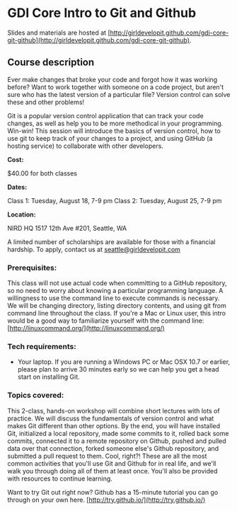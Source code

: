 # GDI Core Intro to Git and Github

Slides and materials are hosted at [http://girldevelopit.github.com/gdi-core-git-github](http://girldevelopit.github.com/gdi-core-git-github).

## Course description

Ever make changes that broke your code and forgot how it was working before? Want to work together with someone on a code project, but aren't sure who has the latest version of a particular file? Version control can solve these and other problems!

Git is a popular version control application that can track your code changes, as well as help you to be more methodical in your programming. Win-win! This session will introduce the basics of version control, how to use git to keep track of your changes to a project, and using GitHub (a hosting service) to collaborate with other developers.

**Cost:** 

$40.00 for both classes

**Dates:** 

Class 1: Tuesday, August 18, 7-9 pm 
Class 2: Tuesday, August 25, 7-9 pm

**Location:** 

NIRD HQ
1517 12th Ave #201, Seattle, WA

A limited number of scholarships are available for those with a financial hardship. To apply, contact us at seattle@girldevelopit.com

### Prerequisites:

This class will not use actual code when committing to a GitHub repository, so no need to worry about knowing a particular programming language. A willingness to use the command line to execute commands is necessary. We will be changing directory, listing directory contents, and using git from command line throughout the class. If you're a Mac or Linux user, this intro would be a good way to familiarize yourself with the command line: [http://linuxcommand.org/](http://linuxcommand.org/)

### Tech requirements:

 - Your laptop. If you are running a Windows PC or Mac OSX 10.7 or earlier, please plan to arrive 30 minutes early so we can help you get a head start on installing Git.

### Topics covered:

This 2-class, hands-on workshop will combine short lectures with lots of practice. We will discuss the fundamentals of version control and what makes Git different than other options. By the end, you will have installed Git, initialized a local repository, made some commits to it, rolled back some commits, connected it to a remote repository on Github, pushed and pulled data over that connection, forked someone else's Github repository, and submitted a pull request to them. Cool, right?! These are all the most common activities that you'll use Git and Github for in real life, and we'll walk you through doing all of them at least once. You'll also be provided with resources to continue learning. 

Want to try Git out right now? Github has a 15-minute tutorial you can go through on your own here. [http://try.github.io/](http://try.github.io/)
